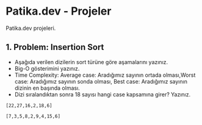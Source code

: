 # Patika.dev - Projeler
Patika.dev projeleri.

## 1. Problem: Insertion Sort
* Aşağıda verilen dizilerin sort türüne göre aşamalarını yazınız.
* Big-O gösterimini yazınız.
* Time Complexity: Average case: Aradığımız sayının ortada olması,Worst case: Aradığımız sayının sonda olması, Best case: Aradığımız sayının dizinin en başında olması.
* Dizi sıralandıktan sonra 18 sayısı hangi case kapsamına girer? Yazınız.

```
[22,27,16,2,18,6]

[7,3,5,8,2,9,4,15,6]
```
